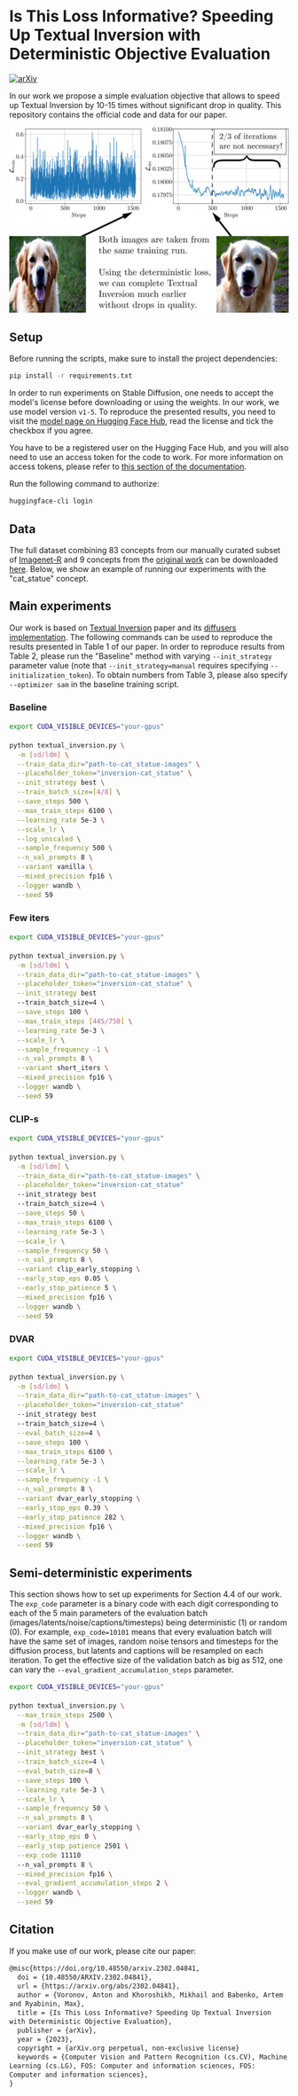 # Is This Loss Informative? Speeding Up Textual Inversion with Deterministic Objective Evaluation

[![arXiv](https://img.shields.io/badge/arXiv-2208.01618-b31b1b.svg)](https://arxiv.org/abs/2302.04841)

In our work we propose a simple evaluation objective that allows to speed up Textual Inversion by 10-15 times without significant drop in quality. This repository contains the official code and data for our paper. 

<p align="center">
<img src="img/teaser-1.png" alt="teaser" width="600"/>
</p>

## Setup

Before running the scripts, make sure to install the project dependencies:

```bash
pip install -r requirements.txt
```

In order to run experiments on Stable Diffusion, one needs to accept the model's license before downloading or using the weights. In our work, we use model version `v1-5`. To reproduce the presented results, you need to visit the [model page on Hugging Face Hub](https://huggingface.co/runwayml/stable-diffusion-v1-5), read the license and tick the checkbox if you agree. 

You have to be a registered user on the Hugging Face Hub, and you will also need to use an access token for the code to work. For more information on access tokens, please refer to [this section of the documentation](https://huggingface.co/docs/hub/security-tokens).

Run the following command to authorize:

```bash
huggingface-cli login
```

## Data
The full dataset combining 83 concepts from our manually curated subset of [Imagenet-R](https://github.com/hendrycks/imagenet-r) and 9 concepts from the [original work](https://github.com/rinongal/textual_inversion/#pretrained-models--data) can be downloaded [here](https://drive.google.com/drive/folders/1ZsU_PJkEOaeQreV7SjfDNAibFleUB6ib?usp=sharing). 
Below, we show an example of running our experiments with the "cat_statue" concept.

## Main experiments
Our work is based on [Textual Inversion](https://arxiv.org/abs/2208.01618) paper and its [diffusers implementation](https://github.com/huggingface/diffusers/tree/main/examples/textual_inversion).
The following commands can be used to reproduce the results presented in Table 1 of our paper. 
In order to reproduce results from Table 2, please run the "Baseline" method with varying `--init_strategy` parameter value (note that `--init_strategy=manual` requires specifying `--initialization_token`). 
To obtain numbers from Table 3, please also specify `--optimizer sam` in the baseline training script.
### Baseline

```bash
export CUDA_VISIBLE_DEVICES="your-gpus"

python textual_inversion.py \
  -m [sd/ldm] \
  --train_data_dir="path-to-cat_statue-images" \
  --placeholder_token="inversion-cat_statue" \
  --init_strategy best \
  --train_batch_size=[4/8] \
  --save_steps 500 \
  --max_train_steps 6100 \
  --learning_rate 5e-3 \
  --scale_lr \
  --log_unscaled \
  --sample_frequency 500 \
  --n_val_prompts 8 \
  --variant vanilla \
  --mixed_precision fp16 \
  --logger wandb \
  --seed 59
```

### Few iters

```bash
export CUDA_VISIBLE_DEVICES="your-gpus"

python textual_inversion.py \
  -m [sd/ldm] \
  --train_data_dir="path-to-cat_statue-images" \
  --placeholder_token="inversion-cat_statue" \
  --init_strategy best
  --train_batch_size=4 \
  --save_steps 100 \
  --max_train_steps [445/750] \
  --learning_rate 5e-3 \
  --scale_lr \
  --sample_frequency -1 \
  --n_val_prompts 8 \
  --variant short_iters \
  --mixed_precision fp16 \
  --logger wandb \
  --seed 59
```

### CLIP-s

```bash
export CUDA_VISIBLE_DEVICES="your-gpus"

python textual_inversion.py \
  -m [sd/ldm] \
  --train_data_dir="path-to-cat_statue-images" \
  --placeholder_token="inversion-cat_statue"
  --init_strategy best
  --train_batch_size=4 \
  --save_steps 50 \
  --max_train_steps 6100 \
  --learning_rate 5e-3 \
  --scale_lr \
  --sample_frequency 50 \
  --n_val_prompts 8 \
  --variant clip_early_stopping \
  --early_stop_eps 0.05 \
  --early_stop_patience 5 \
  --mixed_precision fp16 \
  --logger wandb \
  --seed 59
```

### DVAR
```bash
export CUDA_VISIBLE_DEVICES="your-gpus"

python textual_inversion.py \
  -m [sd/ldm] \
  --train_data_dir="path-to-cat_statue-images" \
  --placeholder_token="inversion-cat_statue"
  --init_strategy best
  --train_batch_size=4 \
  --eval_batch_size=4 \
  --save_steps 100 \
  --max_train_steps 6100 \
  --learning_rate 5e-3 \
  --scale_lr \
  --sample_frequency -1 \
  --n_val_prompts 8 \
  --variant dvar_early_stopping \
  --early_stop_eps 0.39 \
  --early_stop_patience 282 \
  --mixed_precision fp16 \
  --logger wandb \
  --seed 59
```
## Semi-deterministic experiments
This section shows how to set up experiments for Section 4.4 of our work.
The `exp_code` parameter is a binary code with each digit corresponding to each of the 5 main parameters of the evaluation batch (images/latents/noise/captions/timesteps) being deterministic (1) or random (0). 
For example, `exp_code=10101` means that every evaluation batch will have the same set of images, random noise tensors and timesteps for the diffusion process, but latents and captions will be resampled on each iteration.
To get the effective size of the validation batch as big as 512, one can vary the `--eval_gradient_accumulation_steps` parameter.

```bash
export CUDA_VISIBLE_DEVICES="your-gpus"

python textual_inversion.py \
  --max_train_steps 2500 \
  -m [sd/ldm] \
  --train_data_dir="path-to-cat_statue-images" \
  --placeholder_token="inversion-cat_statue" \
  --init_strategy best \
  --train_batch_size=4 \
  --eval_batch_size=8 \
  --save_steps 100 \
  --learning_rate 5e-3 \
  --scale_lr \
  --sample_frequency 50 \
  --n_val_prompts 8 \
  --variant dvar_early_stopping \
  --early_stop_eps 0 \
  --early_stop_patience 2501 \
  --exp_code 11110
  --n_val_prompts 8 \
  --mixed_precision fp16 \
  --eval_gradient_accumulation_steps 2 \
  --logger wandb \
  --seed 59
```
## Citation
If you make use of our work, please cite our paper:

```
@misc{https://doi.org/10.48550/arxiv.2302.04841,
  doi = {10.48550/ARXIV.2302.04841},
  url = {https://arxiv.org/abs/2302.04841},
  author = {Voronov, Anton and Khoroshikh, Mikhail and Babenko, Artem and Ryabinin, Max},
  title = {Is This Loss Informative? Speeding Up Textual Inversion with Deterministic Objective Evaluation},
  publisher = {arXiv},
  year = {2023},
  copyright = {arXiv.org perpetual, non-exclusive license}
  keywords = {Computer Vision and Pattern Recognition (cs.CV), Machine Learning (cs.LG), FOS: Computer and information sciences, FOS: Computer and information sciences},
}
```
